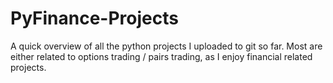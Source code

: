 # PyFinance-Projects

A quick overview of all the python projects I uploaded to git so far. Most are either related to options trading / pairs trading, as I enjoy financial related projects. 
